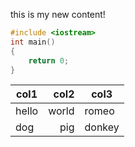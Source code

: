 this is my new content!

```cpp
#include <iostream>
int main()
{
    return 0;
}
```

| col1  |  col2 | col3   |
| ----- | ----: | ------ |
| hello | world | romeo  |
| dog   |   pig | donkey |
